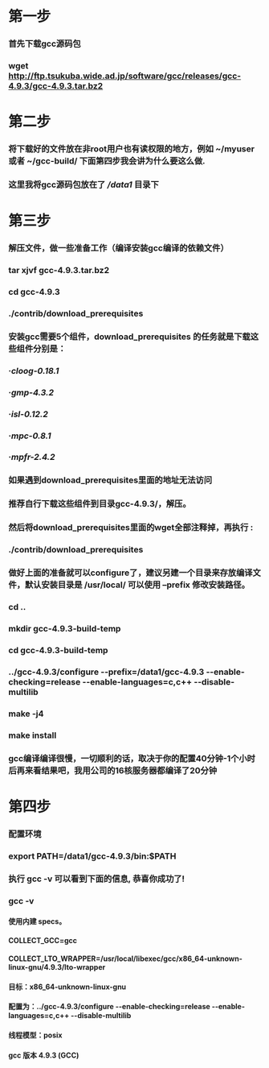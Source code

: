 # 第一步
### 首先下载gcc源码包
### wget http://ftp.tsukuba.wide.ad.jp/software/gcc/releases/gcc-4.9.3/gcc-4.9.3.tar.bz2
###
# 第二步
### 将下载好的文件放在非root用户也有读权限的地方，例如 ~/myuser 或者 ~/gcc-build/ 下面第四步我会讲为什么要这么做.
### 这里我将gcc源码包放在了 */data1* 目录下
###
# 第三步
### 解压文件，做一些准备工作（编译安装gcc编译的依赖文件）
###
### tar xjvf gcc-4.9.3.tar.bz2
### cd gcc-4.9.3
### ./contrib/download_prerequisites
###
### 安装gcc需要5个组件，download_prerequisites 的任务就是下载这些组件分别是：
###
### ·*cloog-0.18.1*
### ·*gmp-4.3.2*
### ·*isl-0.12.2*
### ·*mpc-0.8.1*
### ·*mpfr-2.4.2*
###
### 如果遇到download_prerequisites里面的地址无法访问 
### 推荐自行下载这些组件到目录gcc-4.9.3/，解压。 
### 然后将download_prerequisites里面的wget全部注释掉，再执行 :
### ./contrib/download_prerequisites
###
### 做好上面的准备就可以configure了，建议另建一个目录来存放编译文件，默认安装目录是 /usr/local/ 可以使用 –prefix 修改安装路径。
### cd ..
### mkdir gcc-4.9.3-build-temp
### cd gcc-4.9.3-build-temp
### ../gcc-4.9.3/configure --prefix=/data1/gcc-4.9.3 --enable-checking=release --enable-languages=c,c++ --disable-multilib
### make -j4
### make install
### gcc编译编译很慢，一切顺利的话，取决于你的配置40分钟-1个小时后再来看结果吧，我用公司的16核服务器都编译了20分钟
###
# 第四步
### 配置环境
### export PATH=/data1/gcc-4.9.3/bin:$PATH
###
### 执行 gcc -v 可以看到下面的信息, 恭喜你成功了!
### gcc -v
#### 使用内建 specs。
#### COLLECT_GCC=gcc
#### COLLECT_LTO_WRAPPER=/usr/local/libexec/gcc/x86_64-unknown-linux-gnu/4.9.3/lto-wrapper
#### 目标：x86_64-unknown-linux-gnu
#### 配置为：../gcc-4.9.3/configure --enable-checking=release --enable-languages=c,c++ --disable-multilib
#### 线程模型：posix
#### gcc 版本 4.9.3 (GCC)
